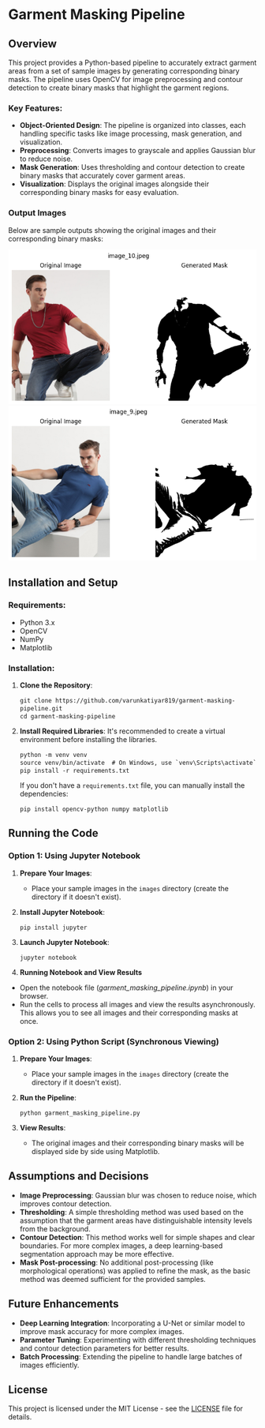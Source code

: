 # Garment Masking Pipeline

## Overview

This project provides a Python-based pipeline to accurately extract garment areas from a set of sample images by generating corresponding binary masks. The pipeline uses OpenCV for image preprocessing and contour detection to create binary masks that highlight the garment regions.

### Key Features:
- **Object-Oriented Design**: The pipeline is organized into classes, each handling specific tasks like image processing, mask generation, and visualization.
- **Preprocessing**: Converts images to grayscale and applies Gaussian blur to reduce noise.
- **Mask Generation**: Uses thresholding and contour detection to create binary masks that accurately cover garment areas.
- **Visualization**: Displays the original images alongside their corresponding binary masks for easy evaluation.

### Output Images
Below are sample outputs showing the original images and their corresponding binary masks:

![Original Image](./test_masked_output/output_1.png)
![Original Image](./test_masked_output/output_2.png)

## Installation and Setup

### Requirements:
- Python 3.x
- OpenCV
- NumPy
- Matplotlib

### Installation:
1. **Clone the Repository**:
    ```
    git clone https://github.com/varunkatiyar819/garment-masking-pipeline.git
    cd garment-masking-pipeline
    ```

2. **Install Required Libraries**:
    It's recommended to create a virtual environment before installing the libraries.
    ```
    python -m venv venv
    source venv/bin/activate  # On Windows, use `venv\Scripts\activate`
    pip install -r requirements.txt
    ```

    If you don't have a `requirements.txt` file, you can manually install the dependencies:
    ```
    pip install opencv-python numpy matplotlib
    ```
## Running the Code

### Option 1: Using Jupyter Notebook

1. **Prepare Your Images**:
   - Place your sample images in the `images` directory (create the directory if it doesn't exist).

2. **Install Jupyter Notebook**:

   ```
   pip install jupyter
    ```

3. **Launch Jupyter Notebook**:

   ```
   jupyter notebook
    ```

4. **Running Notebook and View Results**
 - Open the notebook file (*garment_masking_pipeline.ipynb*) in your browser.
 - Run the cells to process all images and view the results asynchronously. This allows you to see all images and their corresponding masks at once.

### Option 2: Using Python Script (Synchronous Viewing)
1. **Prepare Your Images**:
   - Place your sample images in the `images` directory (create the directory if it doesn't exist).

2. **Run the Pipeline**:
    ```
    python garment_masking_pipeline.py
    ```

3. **View Results**:
   - The original images and their corresponding binary masks will be displayed side by side using Matplotlib.

## Assumptions and Decisions

- **Image Preprocessing**: Gaussian blur was chosen to reduce noise, which improves contour detection.
- **Thresholding**: A simple thresholding method was used based on the assumption that the garment areas have distinguishable intensity levels from the background.
- **Contour Detection**: This method works well for simple shapes and clear boundaries. For more complex images, a deep learning-based segmentation approach may be more effective.
- **Mask Post-processing**: No additional post-processing (like morphological operations) was applied to refine the mask, as the basic method was deemed sufficient for the provided samples.

## Future Enhancements
- **Deep Learning Integration**: Incorporating a U-Net or similar model to improve mask accuracy for more complex images.
- **Parameter Tuning**: Experimenting with different thresholding techniques and contour detection parameters for better results.
- **Batch Processing**: Extending the pipeline to handle large batches of images efficiently.

## License
This project is licensed under the MIT License - see the [LICENSE](LICENSE) file for details.
